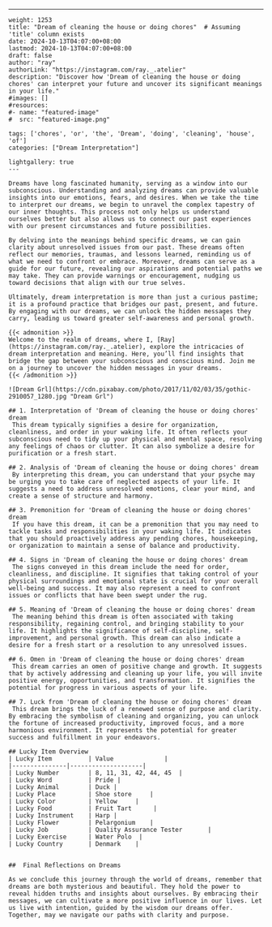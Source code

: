 ---
    weight: 1253
    title: "Dream of cleaning the house or doing chores"  # Assuming 'title' column exists
    date: 2024-10-13T04:07:00+08:00
    lastmod: 2024-10-13T04:07:00+08:00
    draft: false
    author: "ray"
    authorLink: "https://instagram.com/ray._.atelier"
    description: "Discover how 'Dream of cleaning the house or doing chores' can interpret your future and uncover its significant meanings in your life."
    #images: []
    #resources:
    #- name: "featured-image"
    #  src: "featured-image.png"
    
    tags: ['chores', 'or', 'the', 'Dream', 'doing', 'cleaning', 'house', 'of']
    categories: ["Dream Interpretation"]
    
    lightgallery: true
    ---
    
    Dreams have long fascinated humanity, serving as a window into our subconscious. Understanding and analyzing dreams can provide valuable insights into our emotions, fears, and desires. When we take the time to interpret our dreams, we begin to unravel the complex tapestry of our inner thoughts. This process not only helps us understand ourselves better but also allows us to connect our past experiences with our present circumstances and future possibilities.
    
    By delving into the meanings behind specific dreams, we can gain clarity about unresolved issues from our past. These dreams often reflect our memories, traumas, and lessons learned, reminding us of what we need to confront or embrace. Moreover, dreams can serve as a guide for our future, revealing our aspirations and potential paths we may take. They can provide warnings or encouragement, nudging us toward decisions that align with our true selves.
    
    Ultimately, dream interpretation is more than just a curious pastime; it is a profound practice that bridges our past, present, and future. By engaging with our dreams, we can unlock the hidden messages they carry, leading us toward greater self-awareness and personal growth.
    
    {{< admonition >}}
    Welcome to the realm of dreams, where I, [Ray](https://instagram.com/ray._.atelier), explore the intricacies of dream interpretation and meaning. Here, you’ll find insights that bridge the gap between your subconscious and conscious mind. Join me on a journey to uncover the hidden messages in your dreams.
    {{< /admonition >}}
    
    ![Dream Grl](https://cdn.pixabay.com/photo/2017/11/02/03/35/gothic-2910057_1280.jpg "Dream Grl")
    
    ## 1. Interpretation of 'Dream of cleaning the house or doing chores' dream
     This dream typically signifies a desire for organization, cleanliness, and order in your waking life. It often reflects your subconscious need to tidy up your physical and mental space, resolving any feelings of chaos or clutter. It can also symbolize a desire for purification or a fresh start.
    
    ## 2. Analysis of 'Dream of cleaning the house or doing chores' dream
     By interpreting this dream, you can understand that your psyche may be urging you to take care of neglected aspects of your life. It suggests a need to address unresolved emotions, clear your mind, and create a sense of structure and harmony.
    
    ## 3. Premonition for 'Dream of cleaning the house or doing chores' dream
     If you have this dream, it can be a premonition that you may need to tackle tasks and responsibilities in your waking life. It indicates that you should proactively address any pending chores, housekeeping, or organization to maintain a sense of balance and productivity.
    
    ## 4. Signs in 'Dream of cleaning the house or doing chores' dream
     The signs conveyed in this dream include the need for order, cleanliness, and discipline. It signifies that taking control of your physical surroundings and emotional state is crucial for your overall well-being and success. It may also represent a need to confront issues or conflicts that have been swept under the rug.
    
    ## 5. Meaning of 'Dream of cleaning the house or doing chores' dream
     The meaning behind this dream is often associated with taking responsibility, regaining control, and bringing stability to your life. It highlights the significance of self-discipline, self-improvement, and personal growth. This dream can also indicate a desire for a fresh start or a resolution to any unresolved issues.
    
    ## 6. Omen in 'Dream of cleaning the house or doing chores' dream
     This dream carries an omen of positive change and growth. It suggests that by actively addressing and cleaning up your life, you will invite positive energy, opportunities, and transformation. It signifies the potential for progress in various aspects of your life.
    
    ## 7. Luck from 'Dream of cleaning the house or doing chores' dream
     This dream brings the luck of a renewed sense of purpose and clarity. By embracing the symbolism of cleaning and organizing, you can unlock the fortune of increased productivity, improved focus, and a more harmonious environment. It represents the potential for greater success and fulfillment in your endeavors.
    
    ## Lucky Item Overview
    | Lucky Item          | Value              |
    |---------------|--------------------|
    | Lucky Number        | 8, 11, 31, 42, 44, 45  |
    | Lucky Word          | Pride |
    | Lucky Animal        | Duck |
    | Lucky Place         | Shoe store     |
    | Lucky Color         | Yellow     |
    | Lucky Food          | Fruit Tart      |
    | Lucky Instrument    | Harp |
    | Lucky Flower        | Pelargonium    |
    | Lucky Job           | Quality Assurance Tester       |
    | Lucky Exercise      | Water Polo  |
    | Lucky Country       | Denmark    |
    
    
    ##  Final Reflections on Dreams
    
    As we conclude this journey through the world of dreams, remember that dreams are both mysterious and beautiful. They hold the power to reveal hidden truths and insights about ourselves. By embracing their messages, we can cultivate a more positive influence in our lives. Let us live with intention, guided by the wisdom our dreams offer. Together, may we navigate our paths with clarity and purpose.
    